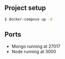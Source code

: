 
## Project setup

```bash
$ docker-compose up -d
```

## Ports

 - Mongo running at 27017
 - Node running at 3000
